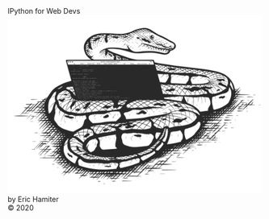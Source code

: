 <div class="cover-huge">IPython for Web Devs</div>
<div class="centered">
    <img src="theme/ipython.png" alt="Picture of a Python snake" class="responsive">
</div>
<div class="cover-medium">by Eric Hamiter</div>
<div class="cover-small">&copy; 2020</div>
